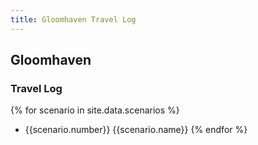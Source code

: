 ```yaml
---
title: Gloomhaven Travel Log
---
```

## Gloomhaven

### Travel Log

{% for scenario in site.data.scenarios %}
- {{scenario.number}} {{scenario.name}}
{% endfor %}
